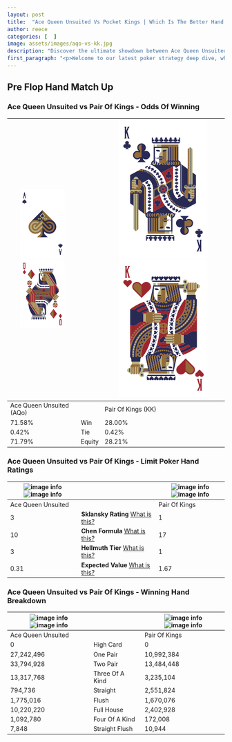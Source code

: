 ```yaml
---
layout: post
title:  "Ace Queen Unsuited Vs Pocket Kings | Which Is The Better Hand In Poker? A Complete Guide"
author: reece
categories: [  ]
image: assets/images/aqo-vs-kk.jpg
description: "Discover the ultimate showdown between Ace Queen Unsuited and Pair Of Kings in poker! Uncover the odds, strategies, and scenarios where one hand triumphs over the other. Get ready to up your poker game with this thrilling analysis."
first_paragraph: "<p>Welcome to our latest poker strategy deep dive, where we're pitting two distinct hands against each other in a high-stakes showdown: Ace Queen Unsuited vs Pair Of Kings.</p><p>In the dynamic world of poker, every decision counts, and knowing which hand holds the upper hand is key to your success at the table.</p><p>In this article, we'll dissect these two hands, explore the scenarios where one dominates the other, and equip you with the knowledge to make strategic choices that can tip the odds in your favor.</p><p>Get ready to unravel the intriguing dynamics of these poker hands and elevate your game to new heights.</p>"
---
```




[comment]: # (sp0)

## Pre Flop Hand Match Up

<div class="table hand-ratings" markdown="1"> 



### Ace Queen Unsuited vs Pair Of Kings - Odds Of Winning


    
| ![image info](assets/images/hand1/a.png) ![image info](assets/images/hand1/qo.png) |  | ![image info](assets/images/hand2/k.png) ![image info](assets/images/hand2/ko.png) |
| -------- | -------- | -------- |
| Ace Queen Unsuited (AQo) |  | Pair Of Kings (KK) |
| 71.58% | Win | 28.00% |
| 0.42% | Tie | 0.42% |
| 71.79% | Equity | 28.21% |




[comment]: # (sp1)



### Ace Queen Unsuited vs Pair Of Kings - Limit Poker Hand Ratings


    
| ![image info](https://www.riverpairs.com/assets/images/hand1/a.png) ![image info](https://www.riverpairs.com/assets/images/hand1/qo.png) |  | ![image info](https://www.riverpairs.com/assets/images/hand2/k.png) ![image info](https://www.riverpairs.com/assets/images/hand2/ko.png) |
| -------- | -------- | -------- |
| Ace Queen Unsuited |  | Pair Of Kings |
| 3 | **Sklansky Rating** [What is this?](/sklansky-rating-explained) | 1 |
| 10 | **Chen Formula** [What is this?](/chen-formula-explained) | 17 |
| 3 | **Hellmuth Tier** [What is this?](/Hellmuth-tier-explained) | 1 |
| 0.31 | **Expected Value** [What is this?](/expected-value-explained) | 1.67 |




[comment]: # (sp2)



### Ace Queen Unsuited vs Pair Of Kings - Winning Hand Breakdown


    
| ![image info](https://www.riverpairs.com/assets/images/hand1/a.png) ![image info](https://www.riverpairs.com/assets/images/hand1/qo.png) |  | ![image info](https://www.riverpairs.com/assets/images/hand2/k.png) ![image info](https://www.riverpairs.com/assets/images/hand2/ko.png) |
| -------- | -------- | -------- |
| Ace Queen Unsuited |  | Pair Of Kings |
| 0 | High Card | 0 |
| 27,242,496 | One Pair | 10,992,384 |
| 33,794,928 | Two Pair | 13,484,448 |
| 13,317,768 | Three Of A Kind | 3,235,104 |
| 794,736 | Straight | 2,551,824 |
| 1,775,016 | Flush | 1,670,076 |
| 10,220,220 | Full House | 2,402,928 |
| 1,092,780 | Four Of A Kind | 172,008 |
| 7,848 | Straight Flush | 10,944 |




[comment]: # (sp3)



</div>

[comment]: # (sp4)



[comment]: # (sp5)

